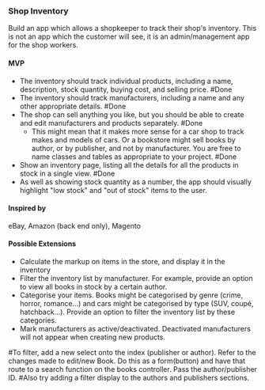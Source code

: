 ### Shop Inventory

Build an app which allows a shopkeeper to track their shop's inventory. This is not an app which the customer will see, it is an admin/management app for the shop workers.

#### MVP

* The inventory should track individual products, including a name, description, stock quantity, buying cost, and selling price. #Done
* The inventory should track manufacturers, including a name and any other appropriate details. #Done
* The shop can sell anything you like, but you should be able to create and edit manufacturers and products separately. #Done
  * This might mean that it makes more sense for a car shop to track makes and models of cars. Or a bookstore might sell books by author, or by publisher, and not by manufacturer. You are free to name classes and tables as appropriate to your project. #Done
* Show an inventory page, listing all the details for all the products in stock in a single view. #Done
* As well as showing stock quantity as a number, the app should visually highlight "low stock" and "out of stock" items to the user.

#### Inspired by

eBay, Amazon (back end only), Magento

#### Possible Extensions

* Calculate the markup on items in the store, and display it in the inventory
* Filter the inventory list by manufacturer. For example, provide an option to view all books in stock by a certain author.
* Categorise your items. Books might be categorised by genre (crime, horror, romance...) and cars might be categorised by type (SUV, coupé, hatchback...). Provide an option to filter the inventory list by these categories.
* Mark manufacturers as active/deactivated. Deactivated manufacturers will not appear when creating new products.

#To filter, add a new select onto the index (publisher or author). Refer to the changes made to edit/new Book. Do this as a form(button) and have that route to a search function on the books controller. Pass the author/publisher ID.
#Also try adding a filter display to the authors and publishers sections.